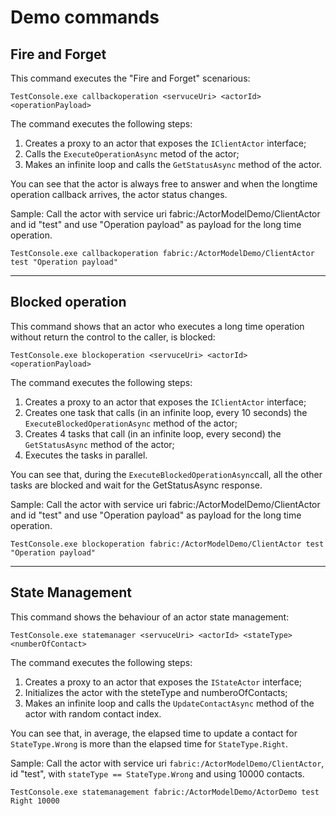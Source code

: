 # Demo commands #





## Fire and Forget ##
This command executes the "Fire and Forget" scenarious:

    TestConsole.exe callbackoperation <servuceUri> <actorId> <operationPayload>

The command executes the following steps:

1. Creates a proxy to an actor that exposes the `IClientActor` interface;
2. Calls the `ExecuteOperationAsync` metod of the actor;
3. Makes an infinite loop and calls the `GetStatusAsync` method of the actor.

You can see that the actor is always free to answer and when the longtime operation callback arrives, the actor status changes.  

Sample: Call the actor with service uri fabric:/ActorModelDemo/ClientActor and id "test" and use "Operation payload" as payload for the long time operation.

    TestConsole.exe callbackoperation fabric:/ActorModelDemo/ClientActor test "Operation payload"


----------


## Blocked operation ##
This command shows that an actor who executes a long time operation without return the control to the caller, is blocked:

    TestConsole.exe blockoperation <servuceUri> <actorId> <operationPayload>

The command executes the following steps:

1. Creates a proxy to an actor that exposes the `IClientActor` interface;
2. Creates one task that calls (in an infinite loop, every 10 seconds) the `ExecuteBlockedOperationAsync` method of the actor;
3. Creates 4 tasks that call (in an infinite loop, every second) the `GetStatusAsync` method of the actor;
4. Executes the tasks in parallel.

You can see that, during the `ExecuteBlockedOperationAsync`call, all the other tasks are blocked and wait for the GetStatusAsync response. 

Sample: Call the actor with service uri fabric:/ActorModelDemo/ClientActor and id "test" and use "Operation payload" as payload for the long time operation.

    TestConsole.exe blockoperation fabric:/ActorModelDemo/ClientActor test "Operation payload"
     


----------
   

## State Management ##
This command shows the behaviour of an actor state management:

    TestConsole.exe statemanager <servuceUri> <actorId> <stateType> <numberOfContact>

The command executes the following steps:

1. Creates a proxy to an actor that exposes the `IStateActor` interface;
2. Initializes the actor with the steteType and numberoOfContacts;
3. Makes an infinite loop and calls the `UpdateContactAsync` method of the actor with random contact index.

You can see that, in average, the elapsed time to update a contact for `StateType.Wrong` is more than the elapsed time for `StateType.Right`. 

Sample: Call the actor with service uri `fabric:/ActorModelDemo/ClientActor`, id "test", with  `stateType == StateType.Wrong` and using 10000 contacts.

    TestConsole.exe statemanagement fabric:/ActorModelDemo/ActorDemo test Right 10000
